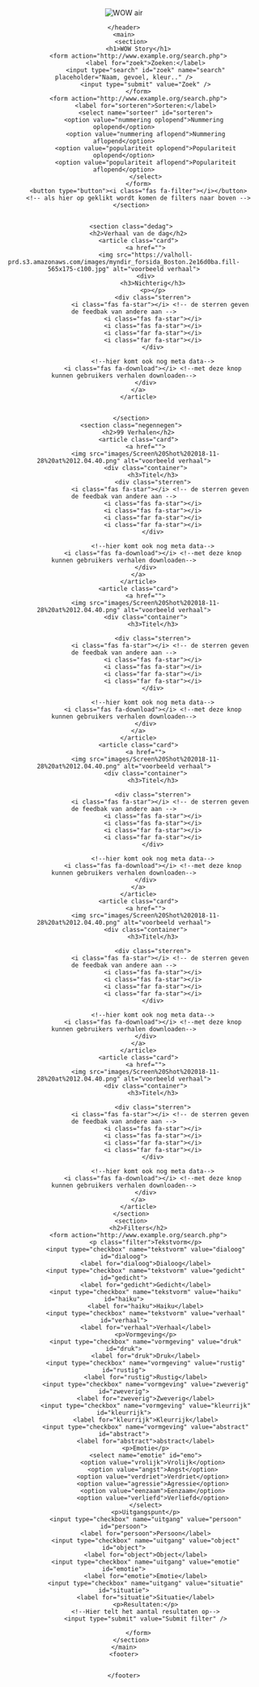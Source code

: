 <html lang="en">

<head>
    <meta charset="UTF-8">
    <meta name="viewport" content="width=device-width, initial-scale=1">
    <title>WoW air</title>
    <link rel="stylesheet" href="https://use.fontawesome.com/releases/v5.4.1/css/all.css" integrity="sha384-5sAR7xN1Nv6T6+dT2mhtzEpVJvfS3NScPQTrOxhwjIuvcA67KV2R5Jz6kr4abQsz" crossorigin="anonymous">
    <link rel="stylesheet" href="stylesheet/stylesheet.css">

</head>

<body>
    <header>
        <img src="https://valholl-prd.wowair.com/css/i/sitelogo.svg" alt="WOW air">

    </header>
    <main>
        <section>
            <h1>WOW Story</h1>
            <form action="http://www.example.org/search.php">
                <label for="zoek">Zoeken:</label>
                <input type="search" id="zoek" name="search" placeholder="Naam, gevoel, kleur.." />
                <input type="submit" value="Zoek" />
            </form>
            <form action="http://www.example.org/search.php">
                <label for="sorteren">Sorteren:</label>
                <select name="sorteer" id="sorteren">
               <option value="nummering oplopend">Nummering oplopend</option>
                <option value="nummering aflopend">Nummering aflopend</option>
                <option value="populariteit oplopend">Populariteit oplopend</option>
                <option value="populariteit aflopend">Populariteit aflopend</option>
                </select>
            </form>
            <button type="button"><i class="fas fa-filter"></i></button>
            <!-- als hier op geklikt wordt komen de filters naar boven -->
        </section>


        <section class="dedag">
            <h2>Verhaal van de dag</h2>
            <article class="card">
                <a href="">
                <img src="https://valholl-prd.s3.amazonaws.com/images/myndir_forsida_Boston.2e16d0ba.fill-565x175-c100.jpg" alt="voorbeeld verhaal">
                <div>
                    <h3>Nichterig</h3>
                    <p></p>
                    <div class="sterren">
                        <i class="fas fa-star"></i> <!-- de sterren geven de feedbak van andere aan -->
                    <i class="fas fa-star"></i>
                    <i class="fas fa-star"></i>
                    <i class="far fa-star"></i>
                    <i class="far fa-star"></i>
                    </div>

                    <!--hier komt ook nog meta data-->
                    <i class="fas fa-download"></i> <!--met deze knop kunnen gebruikers verhalen downloaden-->
                </div>
            </a>
            </article>


        </section>
        <section class="negennegen">
            <h2>99 Verhalen</h2>
            <article class="card">
                <a href="">
                <img src="images/Screen%20Shot%202018-11-28%20at%2012.04.40.png" alt="voorbeeld verhaal">
                <div class="container">
                    <h3>Titel</h3>
                    <div class="sterren">
                        <i class="fas fa-star"></i> <!-- de sterren geven de feedbak van andere aan -->
                    <i class="fas fa-star"></i>
                    <i class="fas fa-star"></i>
                    <i class="far fa-star"></i>
                    <i class="far fa-star"></i>
                    </div>

                    <!--hier komt ook nog meta data-->
                    <i class="fas fa-download"></i> <!--met deze knop kunnen gebruikers verhalen downloaden-->
                </div>
            </a>
            </article>
            <article class="card">
                <a href="">
                <img src="images/Screen%20Shot%202018-11-28%20at%2012.04.40.png" alt="voorbeeld verhaal">
                <div class="container">
                    <h3>Titel</h3>

                    <div class="sterren">
                        <i class="fas fa-star"></i> <!-- de sterren geven de feedbak van andere aan -->
                    <i class="fas fa-star"></i>
                    <i class="fas fa-star"></i>
                    <i class="far fa-star"></i>
                    <i class="far fa-star"></i>
                    </div>

                    <!--hier komt ook nog meta data-->
                    <i class="fas fa-download"></i> <!--met deze knop kunnen gebruikers verhalen downloaden-->
                </div>
            </a>
            </article>
            <article class="card">
                <a href="">
                <img src="images/Screen%20Shot%202018-11-28%20at%2012.04.40.png" alt="voorbeeld verhaal">
                <div class="container">
                    <h3>Titel</h3>

                    <div class="sterren">
                        <i class="fas fa-star"></i> <!-- de sterren geven de feedbak van andere aan -->
                    <i class="fas fa-star"></i>
                    <i class="fas fa-star"></i>
                    <i class="far fa-star"></i>
                    <i class="far fa-star"></i>
                    </div>

                    <!--hier komt ook nog meta data-->
                    <i class="fas fa-download"></i> <!--met deze knop kunnen gebruikers verhalen downloaden-->
                </div>
            </a>
            </article>
            <article class="card">
                <a href="">
                <img src="images/Screen%20Shot%202018-11-28%20at%2012.04.40.png" alt="voorbeeld verhaal">
                <div class="container">
                    <h3>Titel</h3>

                    <div class="sterren">
                        <i class="fas fa-star"></i> <!-- de sterren geven de feedbak van andere aan -->
                    <i class="fas fa-star"></i>
                    <i class="fas fa-star"></i>
                    <i class="far fa-star"></i>
                    <i class="far fa-star"></i>
                    </div>

                    <!--hier komt ook nog meta data-->
                    <i class="fas fa-download"></i> <!--met deze knop kunnen gebruikers verhalen downloaden-->
                </div>
            </a>
            </article>
            <article class="card">
                <a href="">
                <img src="images/Screen%20Shot%202018-11-28%20at%2012.04.40.png" alt="voorbeeld verhaal">
                <div class="container">
                    <h3>Titel</h3>

                    <div class="sterren">
                        <i class="fas fa-star"></i> <!-- de sterren geven de feedbak van andere aan -->
                    <i class="fas fa-star"></i>
                    <i class="fas fa-star"></i>
                    <i class="far fa-star"></i>
                    <i class="far fa-star"></i>
                    </div>

                    <!--hier komt ook nog meta data-->
                    <i class="fas fa-download"></i> <!--met deze knop kunnen gebruikers verhalen downloaden-->
                </div>
            </a>
            </article>
        </section>
        <section>
            <h2>Filters</h2>
            <form action="http://www.example.org/search.php">
                <p class="filter">Tekstvorm</p>
                <input type="checkbox" name="tekstvorm" value="dialoog" id="dialoog">
                <label for="dialoog">Dialoog</label>
                <input type="checkbox" name="tekstvorm" value="gedicht" id="gedicht">
                <label for="gedicht">Gedicht</label>
                <input type="checkbox" name="tekstvorm" value="haiku" id="haiku">
                <label for="haiku">Haiku</label>
                <input type="checkbox" name="tekstvorm" value="verhaal" id="verhaal">
                <label for="verhaal">Verhaal</label>
                <p>Vormgeving</p>
                <input type="checkbox" name="vormgeving" value="druk" id="druk">
                <label for="druk">Druk</label>
                <input type="checkbox" name="vormgeving" value="rustig" id="rustig">
                <label for="rustig">Rustig</label>
                <input type="checkbox" name="vormgeving" value="zweverig" id="zweverig">
                <label for="zweverig">Zweverig</label>
                <input type="checkbox" name="vormgeving" value="kleurrijk" id="kleurrijk">
                <label for="kleurrijk">Kleurrijk</label>
                <input type="checkbox" name="vormgeving" value="abstract" id="abstract">
                <label for="abstract">abstract</label>
                <p>Emotie</p>
                <select name="emotie" id="emo">
                    <option value="vrolijk">Vrolijk</option>
                    <option value="angst">Angst</option>
                    <option value="verdriet">Verdriet</option>
                    <option value="agressie">Agressie</option>
                    <option value="eenzaam">Eenzaam</option>
                    <option value="verliefd">Verliefd</option>
                </select>
                <p>Uitgangspunt</p>
                <input type="checkbox" name="uitgang" value="persoon" id="persoon">
                <label for="persoon">Persoon</label>
                <input type="checkbox" name="uitgang" value="object" id="object">
                <label for="object">Object</label>
                <input type="checkbox" name="uitgang" value="emotie" id="emotie">
                <label for="emotie">Emotie</label>
                <input type="checkbox" name="uitgang" value="situatie" id="situatie">
                <label for="situatie">Situatie</label>
                <p>Resultaten:</p>
                <!--Hier telt het aantal resultaten op-->
                <input type="submit" value="Submit filter" />

            </form>
        </section>
    </main>
    <footer>


    </footer>
</body>

</html>


